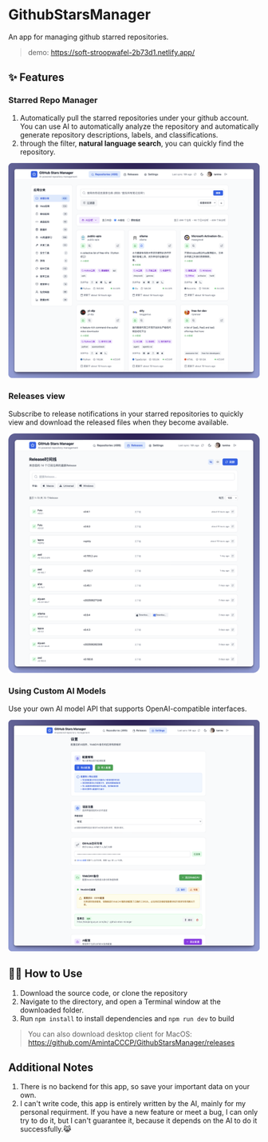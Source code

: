 # GithubStarsManager
An app for managing github starred repositories. 

> demo: https://soft-stroopwafel-2b73d1.netlify.app/

##  ✨ Features

### Starred Repo Manager

1. Automatically pull the starred repositories under your github account. You can use AI to automatically analyze the repository and automatically generate repository descriptions, labels, and classifications.
2. through the filter, **natural language search**, you can quickly find the repository.

![SCR-20250629-qkjk](upload/SCR-20250629-qkjk.png)

### Releases view

Subscribe to release notifications in your starred repositories to quickly view and download the released files when they become available.

![SCR-20250629-qkea](upload/SCR-20250629-qkea.png)

### Using Custom AI Models

Use your own AI model API that supports OpenAI-compatible interfaces.

![SCR-20250629-qldc](upload/SCR-20250629-qldc.png)

## 👋🏻 How to Use

1. Download the source code, or clone the repository
2. Navigate to the directory, and open a Terminal window at the downloaded folder.
3. Run `npm install` to install dependencies and `npm run dev` to build

> You can also download desktop client for MacOS:
> https://github.com/AmintaCCCP/GithubStarsManager/releases

## Additional Notes

1. There is no backend for this app, so save your important data on your own.
2. I can't write code, this app is entirely written by the AI, mainly for my personal requirment. If you have a new feature or meet a bug, I can only try to do it, but I can't guarantee it, because it depends on the AI to do it successfully.😹
